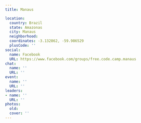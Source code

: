 ```yaml
---
title: Manaus

location:
  country: Brazil
  state: Amazonas
  city: Manaus
  neighborhood: 
  coordinates: -3.132862, -59.986529
  plusCode: ''
social:
  name: Facebook
  URL: https://www.facebook.com/groups/free.code.camp.manaus
chat:
  name: ''
  URL: ''
event:
  name: ''
  URL: ''
leaders:
- name: ''
  URL: ''
photos:
  old: 
  cover: ''
---
```

